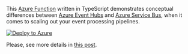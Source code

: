 This [Azure Function](https://docs.microsoft.com/en-us/azure/azure-functions/functions-overview) written in TypeScript demonstrates conceptual differences between [Azure Event Hubs](https://docs.microsoft.com/en-us/azure/event-hubs/event-hubs-about) and [Azure Service Bus](https://docs.microsoft.com/en-us/azure/service-bus-messaging/service-bus-messaging-overview), when it comes to scaling out your event processing pipelines.

[![Deploy to Azure](https://aka.ms/deploytoazurebutton)](https://portal.azure.com/#create/Microsoft.Template/uri/https%3A%2F%2Fraw.githubusercontent.com%2Fscale-tone%2Faz-messaging-demo%2Fmain%2Faz-messaging-demo-1-scaling%2Farm-template.json) 

Please, see more details in [this post](https://scale-tone.github.io/2021/02/01/message-queueing-vs-stream-processing-in-azure).
